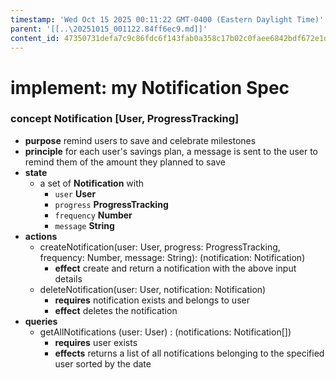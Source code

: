 ```yaml
---
timestamp: 'Wed Oct 15 2025 00:11:22 GMT-0400 (Eastern Daylight Time)'
parent: '[[..\20251015_001122.84ff6ec9.md]]'
content_id: 47350731defa7c9c86fdc6f143fab0a358c17b02c0faee6842bdf672e1d31e5d
---
```


# implement: my Notification Spec

### concept Notification \[User, ProgressTracking]

* **purpose** remind users to save and celebrate milestones
* **principle** for each user's savings plan, a message is sent to the user to remind them of the amount they planned to save
* **state**
  * a set of **Notification** with
    * `user` **User**
    * `progress` **ProgressTracking**
    * `frequency` **Number**
    * `message` **String**
* **actions**
  * createNotification(user: User, progress: ProgressTracking, frequency: Number, message: String): (notification: Notification)
    * **effect** create and return a notification with the above input details
  * deleteNotification(user: User, notification: Notification)
    * **requires** notification exists and belongs to user
    * **effect** deletes the notification
* **queries**
  * getAllNotifications (user: User) : (notifications:  Notification\[])
    * **requires** user exists
    * **effects** returns a list of all notifications belonging to the specified user sorted by the date
